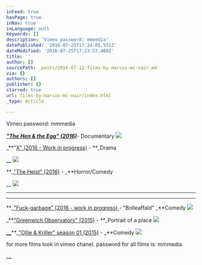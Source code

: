 ```yaml
---
inFeed: true
hasPage: true
inNav: true
inLanguage: null
keywords: []
description: 'Vimeo password: mmmedia'
datePublished: '2016-07-25T17:24:05.551Z'
dateModified: '2016-07-25T17:23:57.488Z'
title: ''
author: []
sourcePath: _posts/2016-07-12-films-by-marcus-mc-nair.md
via: {}
authors: []
publisher: {}
starred: true
url: films-by-marcus-mc-nair/index.html
_type: Article

---
```

Vimeo password: mmmedia

**_["The Hen & the Egg" (2016)][0]_**- Documentary
![](https://the-grid-user-content.s3-us-west-2.amazonaws.com/bf78cce2-ff78-401b-912b-d00da3909d5c.png)

_**"[X" (2016 - Work in progress)][1] - **_Drama

**__**
![](https://the-grid-user-content.s3-us-west-2.amazonaws.com/5d465e34-e9d4-4cdd-a465-c293d7287b26.png)

**_["The Heist" (2016)][2] - _**Horror/Comedy

__
![](https://the-grid-user-content.s3-us-west-2.amazonaws.com/1aed483d-1a64-4e24-a2f9-9432515438a4.png)

****

****

**_["Fuck-garbage" (2016 - work in progress) ][3]- "Bolleaffald" _**Comedy
![](https://the-grid-user-content.s3-us-west-2.amazonaws.com/9dfd7fdd-f9fa-46cb-b526-c15c99d7eb15.png)

_**["Greenwich Observatory" (2015)][4] - **_Portrait of a place
![](https://the-grid-user-content.s3-us-west-2.amazonaws.com/f310bdf3-436e-49fa-8f89-473f053ba9e2.png)

[**__**][5]**_["Ollie & Kriller" season 01 (2015)][5] - _**Comedy
![](https://the-grid-user-content.s3-us-west-2.amazonaws.com/678e8c24-b120-4df9-a998-c826dd5bcb4c.png)

for more films look in vimeo chanel. password for all films is: mmmedia

**__**

[0]: https://vimeo.com/174430723
[1]: https://vimeo.com/175519215
[2]: https://vimeo.com/175515922
[3]: https://vimeo.com/174431705
[4]: https://www.youtube.com/watch?v=pZ0Jt7Ni59o
[5]: https://www.youtube.com/watch?v=otlasYG32pY